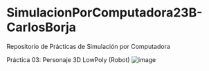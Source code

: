 # SimulacionPorComputadora23B-CarlosBorja
 Repositorio de Prácticas de Simulación por Computadora

Práctica 03: Personaje 3D LowPoly (Robot)
![image](https://github.com/xBorjazz/SimulacionPorComputadora23B-CarlosBorja/assets/124342314/e425d147-36e3-4eb8-8de2-def738e75ef3)
